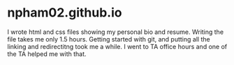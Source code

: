 npham02.github.io
=================
I wrote html and css files showing my personal bio and resume. 
Writing the file takes me only 1.5 hours. 
Getting started with git, and putting all the linking and redirectitng took me a while. 
I went to TA office hours and one of the TA helped me with that. 
